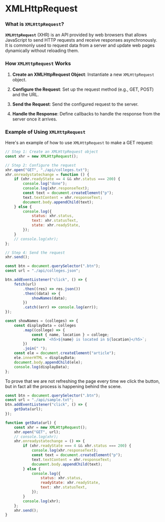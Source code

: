 # XMLHttpRequest

### What is `XMLHttpRequest`?

**`XMLHttpRequest`** (XHR) is an API provided by web browsers that allows JavaScript to send HTTP requests and receive responses asynchronously. It is commonly used to request data from a server and update web pages dynamically without reloading them.

### How `XMLHttpRequest` Works

1. **Create an XMLHttpRequest Object**: Instantiate a new `XMLHttpRequest` object.

2. **Configure the Request**: Set up the request method (e.g., GET, POST) and the URL.

3. **Send the Request**: Send the configured request to the server.

4. **Handle the Response**: Define callbacks to handle the response from the server once it arrives.

### Example of Using `XMLHttpRequest`

Here's an example of how to use `XMLHttpRequest` to make a GET request:

```js
// Step 1: Create an XMLHttpRequest object
const xhr = new XMLHttpRequest();

// Step 2: Configure the request
xhr.open("GET", "./api/colleges.txt");
xhr.onreadystatechange = function () {
	if (xhr.readyState == 4 && xhr.status === 200) {
		console.log("done");
		console.log(xhr.responseText);
		const text = document.createElement("p");
		text.textContent = xhr.responseText;
		document.body.appendChild(text);
	} else {
		console.log({
			status: xhr.status,
			text: xhr.statusText,
			state: xhr.readyState,
		});
	}
	// console.log(xhr);
};

// Step 4: Send the request
xhr.send();
```

```js
const btn = document.querySelector(".btn");
const url = "./api/colleges.json";

btn.addEventListener("click", () => {
	fetch(url)
		.then((res) => res.json())
		.then((data) => {
			showNames(data);
		})
		.catch((err) => console.log(err));
});

const showNames = (colleges) => {
	const displayData = colleges
		.map((college) => {
			const { name, location } = college;
			return `<h5>${name} is located in ${location}</h5>`;
		})
		.join(" ");
	const ele = document.createElement("article");
	ele.innerHTML = displayData;
	document.body.appendChild(ele);
	console.log(displayData);
};
```

To prove that we are not refreshing the page every time we click the button, but in fact all the process is happening behind the scene.

```js
const btn = document.querySelector(".btn");
const url = "./api/sample.txt";
btn.addEventListener("click", () => {
	getData(url);
});

function getData(url) {
	const xhr = new XMLHttpRequest();
	xhr.open("GET", url);
	// console.log(xhr);
	xhr.onreadystatechange = () => {
		if (xhr.readyState === 4 && xhr.status === 200) {
			console.log(xhr.responseText);
			const text = document.createElement("p");
			text.textContent = xhr.responseText;
			document.body.appendChild(text);
		} else {
			console.log({
				status: xhr.status,
				readyState: xhr.readyState,
				text: xhr.statusText,
			});
		}
		console.log(xhr);
	};
	xhr.send();
}
```
